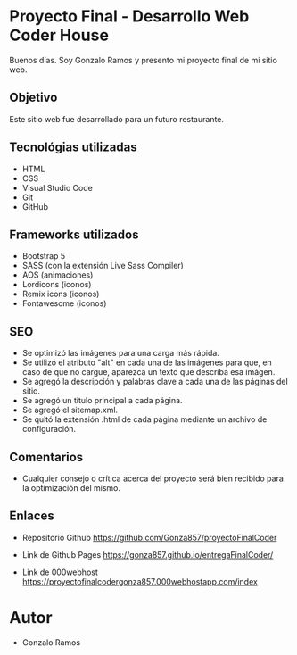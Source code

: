 # Proyecto Final - Desarrollo Web Coder House

Buenos días. Soy Gonzalo Ramos y presento mi proyecto final de mi sitio web.

## Objetivo

Este sitio web fue desarrollado para un futuro restaurante. 

## Tecnológias utilizadas

- HTML
- CSS
- Visual Studio Code
- Git
- GitHub

## Frameworks utilizados

- Bootstrap 5
- SASS (con la extensión Live Sass Compiler)
- AOS (animaciones)
- Lordicons (iconos)
- Remix icons (iconos)
- Fontawesome (iconos)

## SEO

- Se optimizó las imágenes para una carga más rápida.
- Se utilizó el atributo "alt" en cada una de las imágenes para que, en caso de que no cargue, aparezca un texto que describa esa imágen.
- Se agregó la descripción y palabras clave a cada una de las páginas del sitio.
- Se agregó un titulo principal a cada página.
- Se agregó el sitemap.xml.
- Se quitó la extensión .html de cada página mediante un archivo de configuración.

## Comentarios

- Cualquier consejo o crítica acerca del proyecto será bien recibido para la optimización del mismo.

## Enlaces

- Repositorio Github
https://github.com/Gonza857/proyectoFinalCoder

- Link de Github Pages
https://gonza857.github.io/entregaFinalCoder/

- Link de 000webhost
https://proyectofinalcodergonza857.000webhostapp.com/index

# Autor
* Gonzalo Ramos